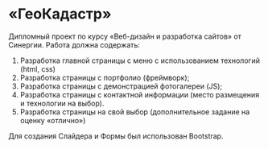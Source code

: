 # «ГеоКадастр»
Дипломный проект по курсу «Веб-дизайн и разработка сайтов» от Синергии.
Работа должна содержать: 
1. Разработка главной страницы с меню с использованием технологий (html, css)
2. Разработка страницы с портфолио (фреймворк);
3. Разработка страницы с демонстрацией фотогалереи (JS);
4. Разработка страницы с контактной информации (место размещения и технологии на выбор).
5. Разработка страницы на свой выбор (дополнительное задание на оценку «отлично»)

Для создания Слайдера и Формы был использован Bootstrap.
